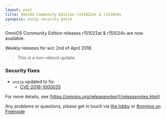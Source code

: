 ```yaml
---
layout: post
title: OmniOS Community Edition r151022at & r151024v
synopsis: unzip security patch
---
```


OmniOS Community Edition releases r151022at & r151024v are now available.

Weekly releases for w/c 2nd of April 2018.
> This is a non-reboot update.

### Security fixes

* `unzip` updated to fix:
  * [CVE-2018-1000035](https://cve.mitre.org/cgi-bin/cvename.cgi?name=2018-1000035)

For more details, see [https://omnios.org/releasenotes](/releasenotes.html)

Any problems or questions, please get in touch via
[the lobby](https://gitter.im/omniosorg/Lobby) or
[#omnios on Freenode](http://webchat.freenode.net?randomnick=1&channels=%23omnios&uio=d4)


